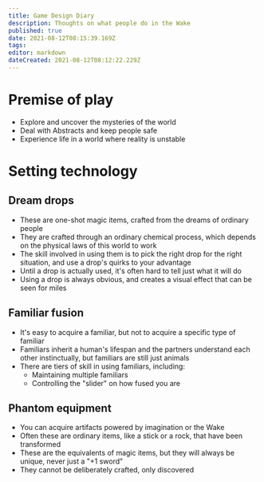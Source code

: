 ```yaml
---
title: Game Design Diary
description: Thoughts on what people do in the Wake
published: true
date: 2021-08-12T08:15:39.169Z
tags: 
editor: markdown
dateCreated: 2021-08-12T08:12:22.229Z
---
```


# Premise of play
* Explore and uncover the mysteries of the world
* Deal with Abstracts and keep people safe
* Experience life in a world where reality is unstable

# Setting technology

## Dream drops

* These are one-shot magic items, crafted from the dreams of ordinary people
* They are crafted through an ordinary chemical process, which depends on the physical laws of this world to work
* The skill involved in using them is to pick the right drop for the right situation, and use a drop's quirks to your advantage
* Until a drop is actually used, it's often hard to tell just what it will do
* Using a drop is always obvious, and creates a visual effect that can be seen for miles

## Familiar fusion

* It's easy to acquire a familiar, but not to acquire a specific type of familiar
* Familiars inherit a human's lifespan and the partners understand each other instinctually, but familiars are still just animals
* There are tiers of skill in using familiars, including:
  * Maintaining multiple familiars
  * Controlling the "slider" on how fused you are

## Phantom equipment

* You can acquire artifacts powered by imagination or the Wake
* Often these are ordinary items, like a stick or a rock, that have been transformed
* These are the equivalents of magic items, but they will always be unique, never just a "+1 sword"
* They cannot be deliberately crafted, only discovered